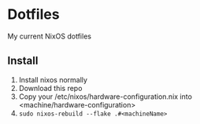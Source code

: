 # Dotfiles
My current NixOS dotfiles

## Install
1. Install nixos normally
2. Download this repo
3. Copy your /etc/nixos/hardware-configuration.nix into <machine/hardware-configuration>
4. `sudo nixos-rebuild --flake .#<machineName>`
